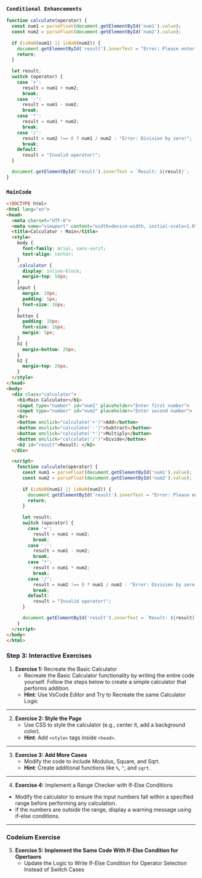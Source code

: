 ### `Conditional Enhancements`

```js
function calculate(operator) {
  const num1 = parseFloat(document.getElementById('num1').value);
  const num2 = parseFloat(document.getElementById('num2').value);
  
  if (isNaN(num1) || isNaN(num2)) {
    document.getElementById('result').innerText = "Error: Please enter valid numbers!";
    return;
  }
  
  let result;
  switch (operator) {
    case '+':
      result = num1 + num2;
      break;
    case '-':
      result = num1 - num2;
      break;
    case '*':
      result = num1 * num2;
      break;
    case '/':
      result = num2 !== 0 ? num1 / num2 : "Error: Division by zero!";
      break;
    default:
      result = "Invalid operator!";
  }

  document.getElementById('result').innerText = `Result: ${result}`;
}
```
  
  ### `MainCode`
```html
<!DOCTYPE html>
<html lang="en">
<head>
  <meta charset="UTF-8">
  <meta name="viewport" content="width=device-width, initial-scale=1.0">
  <title>Calculator - Main</title>
  <style>
    body {
      font-family: Arial, sans-serif;
      text-align: center;
    }
    .calculator {
      display: inline-block;
      margin-top: 50px;
    }
    input {
      margin: 10px;
      padding: 5px;
      font-size: 16px;
    }
    button {
      padding: 10px;
      font-size: 16px;
      margin: 5px;
    }
    h1 {
      margin-bottom: 20px;
    }
    h2 {
      margin-top: 20px;
    }
  </style>
</head>
<body>
  <div class="calculator">
    <h1>Main Calculator</h1>
    <input type="number" id="num1" placeholder="Enter first number">
    <input type="number" id="num2" placeholder="Enter second number">
    <br>
    <button onclick="calculate('+')">Add</button>
    <button onclick="calculate('-')">Subtract</button>
    <button onclick="calculate('*')">Multiply</button>
    <button onclick="calculate('/')">Divide</button>
    <h2 id="result">Result: </h2>
  </div>

  <script>
    function calculate(operator) {
      const num1 = parseFloat(document.getElementById('num1').value);
      const num2 = parseFloat(document.getElementById('num2').value);
      
      if (isNaN(num1) || isNaN(num2)) {
        document.getElementById('result').innerText = "Error: Please enter valid numbers!";
        return;
      }
      
      let result;
      switch (operator) {
        case '+':
          result = num1 + num2;
          break;
        case '-':
          result = num1 - num2;
          break;
        case '*':
          result = num1 * num2;
          break;
        case '/':
          result = num2 !== 0 ? num1 / num2 : "Error: Division by zero!";
          break;
        default:
          result = "Invalid operator!";
      }

      document.getElementById('result').innerText = `Result: ${result}`;
    }
  </script>
</body>
</html>
```
### **Step 3: Interactive Exercises**

1. **Exercise 1:** Recreate the Basic Calculator
     - Recreate the Basic Calculator functionality by writing the entire code yourself. Follow the steps below to create a simple calculator that performs addition.
     - **Hint**: Use VsCode Editor and Try to Recreate the same Calculator Logic

---

2. **Exercise 2: Style the Page**
   - Use CSS to style the calculator (e.g., center it, add a background color).
   - **Hint**: Add `<style>` tags inside `<head>`.

---


3. **Exercise 3: Add More Cases** 
   - Modify the code to include Modulus, Square, and  Sqrt.
   - **Hint**: Create additional functions like `%`, `^`, and `sqrt`.

---

4. **Exercise 4:** Implement a Range Checker with If-Else Conditions
  - Modify the calculator to ensure the input numbers fall within a specified range before performing any calculation.
  - If the numbers are outside the range, display a warning message using if-else conditions.

---
### Codeium Exercise

5. **Exercise 5: Implement the Same Code With If-Else Condition for Opertaors**
   - Update the Logic to Write If-Else Condition for Operator Selection Instead of Switch Cases

